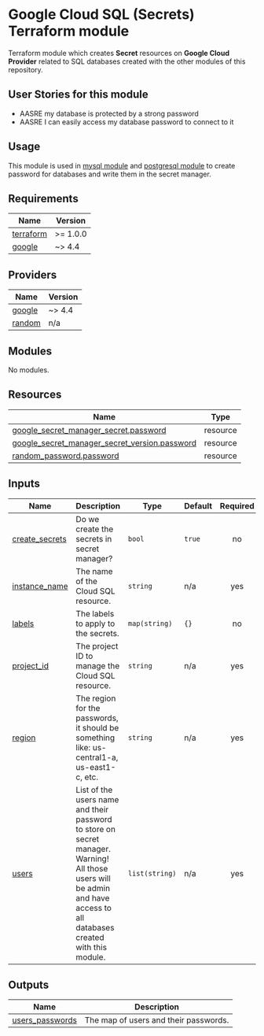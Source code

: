 # Google Cloud SQL (Secrets) Terraform module

Terraform module which creates **Secret** resources on **Google Cloud Provider** related to SQL databases created with the other modules of this repository.

## User Stories for this module

- AASRE my database is protected by a strong password
- AASRE I can easily access my database password to connect to it

## Usage

This module is used in [mysql module](../mysql/) and [postgresql module](../postgresql/) to create password for databases and write them in the secret manager.

<!-- BEGIN_TF_DOCS -->
## Requirements

| Name | Version |
|------|---------|
| <a name="requirement_terraform"></a> [terraform](#requirement\_terraform) | >= 1.0.0 |
| <a name="requirement_google"></a> [google](#requirement\_google) | ~> 4.4 |

## Providers

| Name | Version |
|------|---------|
| <a name="provider_google"></a> [google](#provider\_google) | ~> 4.4 |
| <a name="provider_random"></a> [random](#provider\_random) | n/a |

## Modules

No modules.

## Resources

| Name | Type |
|------|------|
| [google_secret_manager_secret.password](https://registry.terraform.io/providers/hashicorp/google/latest/docs/resources/secret_manager_secret) | resource |
| [google_secret_manager_secret_version.password](https://registry.terraform.io/providers/hashicorp/google/latest/docs/resources/secret_manager_secret_version) | resource |
| [random_password.password](https://registry.terraform.io/providers/hashicorp/random/latest/docs/resources/password) | resource |

## Inputs

| Name | Description | Type | Default | Required |
|------|-------------|------|---------|:--------:|
| <a name="input_create_secrets"></a> [create\_secrets](#input\_create\_secrets) | Do we create the secrets in secret manager? | `bool` | `true` | no |
| <a name="input_instance_name"></a> [instance\_name](#input\_instance\_name) | The name of the Cloud SQL resource. | `string` | n/a | yes |
| <a name="input_labels"></a> [labels](#input\_labels) | The labels to apply to the secrets. | `map(string)` | `{}` | no |
| <a name="input_project_id"></a> [project\_id](#input\_project\_id) | The project ID to manage the Cloud SQL resource. | `string` | n/a | yes |
| <a name="input_region"></a> [region](#input\_region) | The region for the passwords, it should be something like: us-central1-a, us-east1-c, etc. | `string` | n/a | yes |
| <a name="input_users"></a> [users](#input\_users) | List of the users name and their password to store on secret manager. Warning! All those users will be admin and have access to all databases created with this module. | `list(string)` | n/a | yes |

## Outputs

| Name | Description |
|------|-------------|
| <a name="output_users_passwords"></a> [users\_passwords](#output\_users\_passwords) | The map of users and their passwords. |
<!-- END_TF_DOCS -->